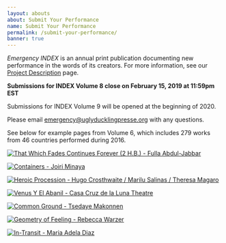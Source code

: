 ```yaml
---
layout: abouts
about: Submit Your Performance
name: Submit Your Performance
permalink: /submit-your-performance/
banner: true
---
```


_Emergency INDEX_ is an annual print publication documenting new performance in the words of its creators. For more information, see our [Project Description](/about/project-description/) page.

**Submissions for INDEX Volume 8 close on February 15, 2019 at 11:59pm EST**

Submissions for INDEX Volume 9 will be opened at the beginning of 2020.

Please email <emergency@uglyducklingpresse.org> with any questions.

See below for example pages from Volume 6, which includes 279 works from 46 countries performed during 2016.

[![That Which Fades Continues Forever (2 H.B.) - Fulla Abdul-Jabbar](/assets/img/about/index-vol-6-that-which-fades-continues-forever.jpg "That Which Fades Continues Forever - Fulla Abdul-Jabbar")](/projects/2016/086-087)

[![Containers - Joiri Minaya](/assets/img/about/index-vol-6-containers.jpg "Containers - Joiri Minaya")](/projects/2016/168-169)

[![Heroic Procession - Hugo Crosthwaite / Marilu Salinas / Theresa Magaro](/assets/img/about/index-vol-6-heroic-procession.jpg "Heroic Procession - Hugo Crosthwaite / Marilu Salinas / Theresa Magaroe")](/projects/2016/094-095)

[![Venus Y El Abanil - Casa Cruz de la Luna Theatre](/assets/img/about/index-vol-6-venus-y-el-albancc83il.jpg "Venus Y El Abanil - Casa Cruz de la Luna Theatre")](/projects/2016/240-241)

[![Common Ground - Tsedaye Makonnen](/assets/img/about/index-vol-6-common-ground.jpg "Common Ground - Tsedaye Makonnen")](/projects/2016/396-397)

[![Geometry of Feeling - Rebecca Warzer](/assets/img/about/index-vol-6-geometry-of-feeling.jpg "Geometry of Feeling - Rebecca Warzer")](/projects/2016/418-419)

[![In-Transit - Maria Adela Diaz](/assets/img/about/index-vol-6-in-transit.jpg "In-Transit - Maria Adela Diaz")](/projects/2016/426-427)
